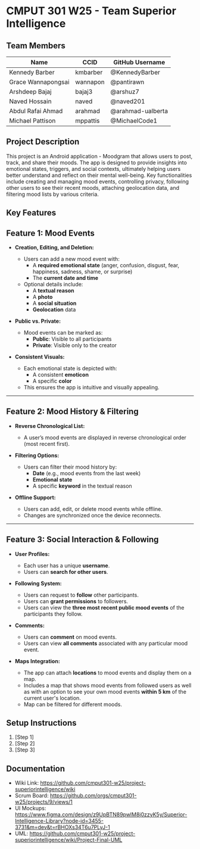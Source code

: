 # CMPUT 301 W25 - Team Superior Intelligence

## Team Members

| Name                | CCID   | GitHub Username  |
| -----------         | ------ | ---------------  |
| Kennedy Barber      |kmbarber| @KennedyBarber   |
| Grace Wannapongsai  |wannapon| @pantirawn       |
| Arshdeep Bajaj      | bajaj3 | @arshuz7         |
| Naved Hossain       | naved  | @naved201        |
| Abdul Rafai Ahmad | arahmad | @arahmad-ualberta     |
| Michael Pattison | mppattis | @MichaelCode1     |

## Project Description

This project is an Android application - Moodgram that allows users to post, track, and share their moods. The app is designed to provide insights into emotional states, triggers, and social contexts, ultimately helping users better understand and reflect on their mental well-being. Key functionalities include creating and managing mood events, controlling privacy, following other users to see their recent moods, attaching geolocation data, and filtering mood lists by various criteria.
## Key Features

## Feature 1: Mood Events

- **Creation, Editing, and Deletion:**
  - Users can add a new mood event with:
    - A **required emotional state** (anger, confusion, disgust, fear, happiness, sadness, shame, or surprise)
    - The **current date and time**
  - Optional details include:
    - A **textual reason**
    - A **photo**
    - A **social situation**
    - **Geolocation** data

- **Public vs. Private:**
  - Mood events can be marked as:
    - **Public**: Visible to all participants
    - **Private**: Visible only to the creator

- **Consistent Visuals:**
  - Each emotional state is depicted with:
    - A consistent **emoticon**
    - A specific **color**
  - This ensures the app is intuitive and visually appealing.

---

## Feature 2: Mood History & Filtering

- **Reverse Chronological List:**
  - A user’s mood events are displayed in reverse chronological order (most recent first).

- **Filtering Options:**
  - Users can filter their mood history by:
    - **Date** (e.g., mood events from the last week)
    - **Emotional state**
    - A specific **keyword** in the textual reason

- **Offline Support:**
  - Users can add, edit, or delete mood events while offline.
  - Changes are synchronized once the device reconnects.

---

## Feature 3: Social Interaction & Following

- **User Profiles:**
  - Each user has a unique **username**.
  - Users can **search for other users**.

- **Following System:**
  - Users can request to **follow** other participants.
  - Users can **grant permissions** to followers.
  - Users can view the **three most recent public mood events** of the participants they follow.

- **Comments:**
  - Users can **comment** on mood events.
  - Users can view **all comments** associated with any particular mood event.

- **Maps Integration:**
  - The app can attach **locations** to mood events and display them on a map.
  - Includes a map that shows mood events from followed users as well as with an option to see your own mood events **within 5 km** of the current user's location.
  - Map can be filtered for different moods.


## Setup Instructions

1. [Step 1]
2. [Step 2]
3. [Step 3]

## Documentation

- Wiki Link: https://github.com/cmput301-w25/project-superiorintelligence/wiki
- Scrum Board: https://github.com/orgs/cmput301-w25/projects/9/views/1
- UI Mockups: https://www.figma.com/design/z9UpBTN89pwlM8j0zzyK5y/Superior-Intelligence-Library?node-id=3455-3731&m=dev&t=rBHOXs34T6u7PLyJ-1
- UML: https://github.com/cmput301-w25/project-superiorintelligence/wiki/Project-Final-UML
